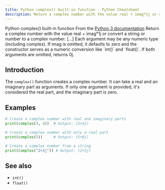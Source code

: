 ```yaml
---
title: Python complex() built-in function - Python Cheatsheet
description: Return a complex number with the value real + imag*1j or convert a string or number to a complex number. [...] Each argument may be any numeric type (including complex). If imag is omitted, it defaults to zero and the constructor serves as a numeric conversion like int and float. If both arguments are omitted, returns 0j.
---
```


<base-title :title="frontmatter.title" :description="frontmatter.description">
Python complex() built-in function
</base-title>

<base-disclaimer>
  <base-disclaimer-title>
    From the <a target="_blank" href="https://docs.python.org/3/library/functions.html#complex">Python 3 documentation</a>
  </base-disclaimer-title>
  <base-disclaimer-content>
   Return a complex number with the value real + imag*1j or convert a string or number to a complex number. [...] Each argument may be any numeric type (including complex). If imag is omitted, it defaults to zero and the constructor serves as a numeric conversion like <router-link to="/builtin/int">`int()`</router-link> and <router-link to="/builtin/float">`float()`</router-link>. If both arguments are omitted, returns 0j.
  </base-disclaimer-content>
</base-disclaimer>

## Introduction

The `complex()` function creates a complex number. It can take a real and an imaginary part as arguments. If only one argument is provided, it's considered the real part, and the imaginary part is zero.

## Examples

```python
# Create a complex number with real and imaginary parts
print(complex(3, 4))  # Output: (3+4j)

# Create a complex number with only a real part
print(complex(5))     # Output: (5+0j)

# Create a complex number from a string
print(complex("2+3j")) # Output: (2+3j)
```

## See also

- <router-link to="/builtin/int">`int()`</router-link>
- <router-link to="/builtin/float">`float()`</router-link>
